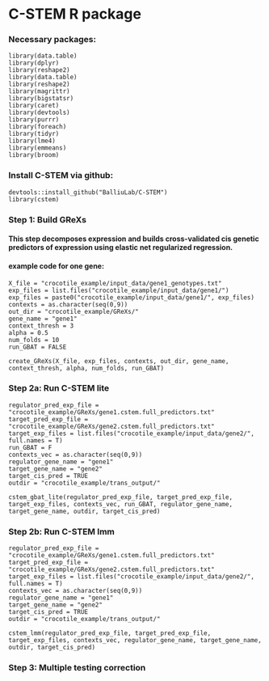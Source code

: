# C-STEM R package


### Necessary packages:
```
library(data.table) 
library(dplyr) 
library(reshape2) 
library(data.table) 
library(reshape2) 
library(magrittr) 
library(bigstatsr)
library(caret) 
library(devtools) 
library(purrr) 
library(foreach)
library(tidyr)
library(lme4)
library(emmeans)
library(broom)
```

### Install C-STEM via github:
```
devtools::install_github("BalliuLab/C-STEM")
library(cstem)
```

### Step 1: Build GReXs
#### This step decomposes expression and builds cross-validated cis genetic predictors of expression using elastic net regularized regression.

#### example code for one gene:
```
X_file = "crocotile_example/input_data/gene1_genotypes.txt"
exp_files = list.files("crocotile_example/input_data/gene1/")
exp_files = paste0("crocotile_example/input_data/gene1/", exp_files)
contexts = as.character(seq(0,9))
out_dir = "crocotile_example/GReXs/"
gene_name = "gene1"
context_thresh = 3
alpha = 0.5
num_folds = 10
run_GBAT = FALSE

create_GReXs(X_file, exp_files, contexts, out_dir, gene_name, context_thresh, alpha, num_folds, run_GBAT)
```

### Step 2a: Run C-STEM lite
```
regulator_pred_exp_file = "crocotile_example/GReXs/gene1.cstem.full_predictors.txt"
target_pred_exp_file = "crocotile_example/GReXs/gene2.cstem.full_predictors.txt"
target_exp_files = list.files("crocotile_example/input_data/gene2/", full.names = T)
run_GBAT = F
contexts_vec = as.character(seq(0,9))
regulator_gene_name = "gene1"
target_gene_name = "gene2"
target_cis_pred = TRUE
outdir = "crocotile_example/trans_output/"

cstem_gbat_lite(regulator_pred_exp_file, target_pred_exp_file, target_exp_files, contexts_vec, run_GBAT, regulator_gene_name, target_gene_name, outdir, target_cis_pred)
```

### Step 2b: Run C-STEM lmm
```
regulator_pred_exp_file = "crocotile_example/GReXs/gene1.cstem.full_predictors.txt"
target_pred_exp_file = "crocotile_example/GReXs/gene2.cstem.full_predictors.txt"
target_exp_files = list.files("crocotile_example/input_data/gene2/", full.names = T)
contexts_vec = as.character(seq(0,9))
regulator_gene_name = "gene1"
target_gene_name = "gene2"
target_cis_pred = TRUE
outdir = "crocotile_example/trans_output/"

cstem_lmm(regulator_pred_exp_file, target_pred_exp_file, target_exp_files, contexts_vec, regulator_gene_name, target_gene_name, outdir, target_cis_pred)
```

### Step 3: Multiple testing correction
```

```









